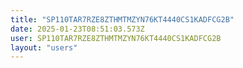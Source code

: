 ```yaml
---
title: "SP110TAR7RZE8ZTHMTMZYN76KT4440CS1KADFCG2B"
date: 2025-01-23T08:51:03.573Z
user: SP110TAR7RZE8ZTHMTMZYN76KT4440CS1KADFCG2B
layout: "users"
---
```

    